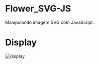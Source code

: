 # Flower_SVG-JS

Manipulando imagem SVG com JavaScript.

# Display

![display](https://github.com/jpenrici/Flower_SVG-JS/blob/master/display/display.png)
